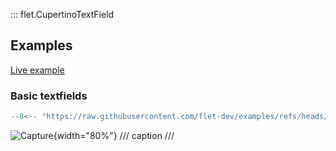 ::: flet.CupertinoTextField

## Examples

[Live example](https://flet-controls-gallery.fly.dev/input/cupertinotextfield)

### Basic textfields

```python
--8<-- "https://raw.githubusercontent.com/flet-dev/examples/refs/heads/v1-docs/python/controls/"
```

![Capture](){width="80%"}
/// caption
///
